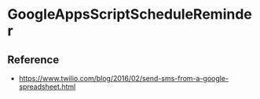 # GoogleAppsScriptScheduleReminder

## Reference
* https://www.twilio.com/blog/2016/02/send-sms-from-a-google-spreadsheet.html
